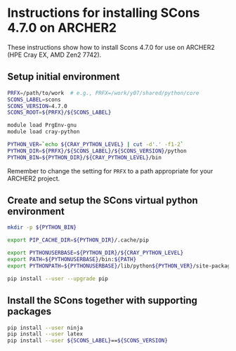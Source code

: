 Instructions for installing SCons 4.7.0 on ARCHER2
==================================================

These instructions show how to install Scons 4.7.0 for use on ARCHER2 (HPE Cray EX, AMD Zen2 7742).


Setup initial environment
-------------------------

```bash
PRFX=/path/to/work  # e.g., PRFX=/work/y07/shared/python/core
SCONS_LABEL=scons
SCONS_VERSION=4.7.0
SCONS_ROOT=${PRFX}/${SCONS_LABEL}

module load PrgEnv-gnu
module load cray-python

PYTHON_VER=`echo ${CRAY_PYTHON_LEVEL} | cut -d'.' -f1-2`
PYTHON_DIR=${PRFX}/${SCONS_LABEL}/${SCONS_VERSION}/python
PYTHON_BIN=${PYTHON_DIR}/${CRAY_PYTHON_LEVEL}/bin
```

Remember to change the setting for `PRFX` to a path appropriate for your ARCHER2 project.


Create and setup the SCons virtual python environment
-----------------------------------------------------

```bash
mkdir -p ${PYTHON_BIN}

export PIP_CACHE_DIR=${PYTHON_DIR}/.cache/pip

export PYTHONUSERBASE=${PYTHON_DIR}/${CRAY_PYTHON_LEVEL}
export PATH=${PYTHONUSERBASE}/bin:${PATH}
export PYTHONPATH=${PYTHONUSERBASE}/lib/python${PYTHON_VER}/site-packages:${PYTHONPATH}

pip install --user --upgrade pip
```


Install the SCons together with supporting packages
---------------------------------------------------

```bash
pip install --user ninja
pip install --user latex
pip install --user ${SCONS_LABEL}==${SCONS_VERSION}
```
